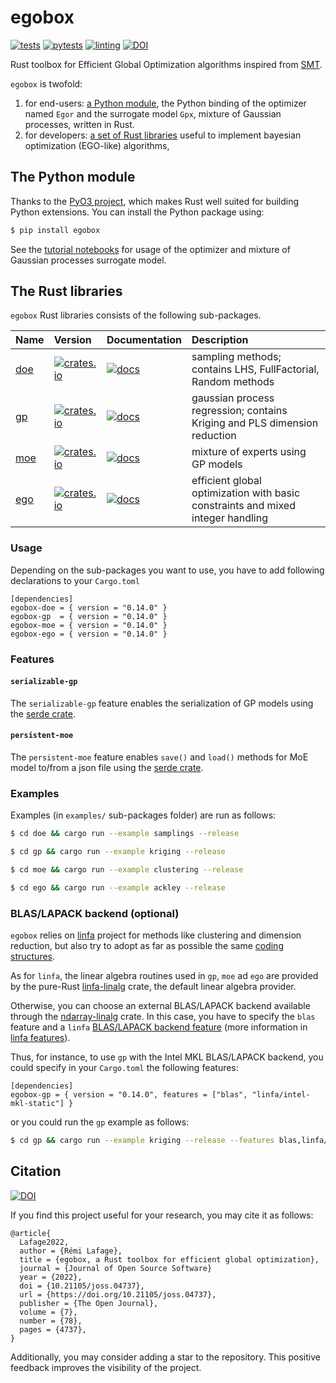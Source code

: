 # egobox

[![tests](https://github.com/relf/egobox/workflows/tests/badge.svg)](https://github.com/relf/egobox/actions?query=workflow%3Atests)
[![pytests](https://github.com/relf/egobox/workflows/pytests/badge.svg)](https://github.com/relf/egobox/actions?query=workflow%3Apytests)
[![linting](https://github.com/relf/egobox/workflows/lint/badge.svg)](https://github.com/relf/egobox/actions?query=workflow%3Alint)
[![DOI](https://joss.theoj.org/papers/10.21105/joss.04737/status.svg)](https://doi.org/10.21105/joss.04737)

Rust toolbox for Efficient Global Optimization algorithms inspired from [SMT](https://github.com/SMTorg/smt). 

`egobox` is twofold: 
1. for end-users: [a Python module](#the-python-module), the Python binding of the optimizer named `Egor` and the surrogate model `Gpx`, mixture of Gaussian processes, written in Rust. 
2. for developers: [a set of Rust libraries](#the-rust-libraries) useful to implement bayesian optimization (EGO-like) algorithms,

## The Python module

Thanks to the [PyO3 project](https://pyo3.rs), which makes Rust well suited for building Python extensions. 
You can install the Python package using:

```bash
$ pip install egobox
```

See the [tutorial notebooks](https://github.com/relf/egobox/tree/master/doc/README.md) for usage of the optimizer 
and mixture of Gaussian processes surrogate model.

## The Rust libraries

`egobox` Rust libraries consists of the following sub-packages.

| Name                                                  | Version                                                                                         | Documentation                                                               | Description                                                                     |
| :---------------------------------------------------- | :---------------------------------------------------------------------------------------------- | :-------------------------------------------------------------------------- | :------------------------------------------------------------------------------ |
| [doe](https://github.com/relf/egobox/tree/master/doe) | [![crates.io](https://img.shields.io/crates/v/egobox-doe)](https://crates.io/crates/egobox-doe) | [![docs](https://docs.rs/egobox-doe/badge.svg)](https://docs.rs/egobox-doe) | sampling methods; contains LHS, FullFactorial, Random methods                   |
| [gp](https://github.com/relf/egobox/tree/master/gp)   | [![crates.io](https://img.shields.io/crates/v/egobox-gp)](https://crates.io/crates/egobox-gp)   | [![docs](https://docs.rs/egobox-gp/badge.svg)](https://docs.rs/egobox-gp)   | gaussian process regression; contains Kriging and PLS dimension reduction       |
| [moe](https://github.com/relf/egobox/tree/master/moe) | [![crates.io](https://img.shields.io/crates/v/egobox-moe)](https://crates.io/crates/egobox-moe) | [![docs](https://docs.rs/egobox-moe/badge.svg)](https://docs.rs/egobox-moe) | mixture of experts using GP models                                              |
| [ego](https://github.com/relf/egobox/tree/master/ego) | [![crates.io](https://img.shields.io/crates/v/egobox-ego)](https://crates.io/crates/egobox-ego) | [![docs](https://docs.rs/egobox-ego/badge.svg)](https://docs.rs/egobox-ego) | efficient global optimization with basic constraints and mixed integer handling |

### Usage

Depending on the sub-packages you want to use, you have to add following declarations to your `Cargo.toml`

```text
[dependencies]
egobox-doe = { version = "0.14.0" }
egobox-gp  = { version = "0.14.0" }
egobox-moe = { version = "0.14.0" }
egobox-ego = { version = "0.14.0" }
```

### Features
#### `serializable-gp` 

The `serializable-gp` feature enables the serialization of GP models using the [serde crate](https://serde.rs/). 

#### `persistent-moe` 

The `persistent-moe` feature enables `save()` and `load()` methods for MoE model to/from a json file using the [serde crate](https://serde.rs/). 

### Examples

Examples (in `examples/` sub-packages folder) are run as follows:

```bash
$ cd doe && cargo run --example samplings --release
```

``` bash
$ cd gp && cargo run --example kriging --release
```

``` bash
$ cd moe && cargo run --example clustering --release
```

``` bash
$ cd ego && cargo run --example ackley --release
```

### BLAS/LAPACK backend (optional)

`egobox` relies on [linfa](https://github.com/rust-ml/linfa) project for methods like clustering and dimension reduction, but also try to adopt as far as possible the same [coding structures](https://github.com/rust-ml/linfa/blob/master/CONTRIBUTE.md).

As for `linfa`, the linear algebra routines used in `gp`, `moe` ad `ego` are provided by the pure-Rust [linfa-linalg](https://github.com/rust-ml/linfa-linalg) crate, the default linear algebra provider.

Otherwise, you can choose an external BLAS/LAPACK backend available through the [ndarray-linalg](https://github.com/rust-ndarray/ndarray-linalg) crate. In this case, you have to specify the `blas` feature and a `linfa` [BLAS/LAPACK backend feature](https://github.com/rust-ml/linfa#blaslapack-backend) (more information in [linfa features](https://github.com/rust-ml/linfa#blaslapack-backend)).

Thus, for instance, to use `gp` with the Intel MKL BLAS/LAPACK backend, you could specify in your `Cargo.toml` the following features:
```text
[dependencies]
egobox-gp = { version = "0.14.0", features = ["blas", "linfa/intel-mkl-static"] }
```
or you could run the `gp` example as follows:
``` bash
$ cd gp && cargo run --example kriging --release --features blas,linfa/intel-mkl-static
```

## Citation

[![DOI](https://joss.theoj.org/papers/10.21105/joss.04737/status.svg)](https://doi.org/10.21105/joss.04737)

If you find this project useful for your research, you may cite it as follows: 

```text
@article{
  Lafage2022, 
  author = {Rémi Lafage}, 
  title = {egobox, a Rust toolbox for efficient global optimization}, 
  journal = {Journal of Open Source Software} 
  year = {2022}, 
  doi = {10.21105/joss.04737}, 
  url = {https://doi.org/10.21105/joss.04737}, 
  publisher = {The Open Journal}, 
  volume = {7}, 
  number = {78}, 
  pages = {4737}, 
} 
```

Additionally, you may consider adding a star to the repository. This positive feedback improves the visibility of the project.

